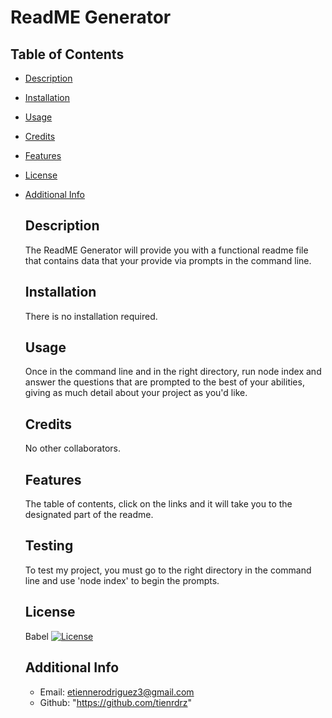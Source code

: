 # ReadME Generator
 
## Table of Contents
- [Description](#description)
- [Installation](#installation)
- [Usage](#usage)
- [Credits](#credits)
- [Features](#features)
- [License](#license)
- [Additional Info](#github)

  ## Description
  The ReadME Generator will provide you with a functional readme file that contains data that your provide via prompts in the command line.

  ## Installation
  There is no installation required.

  ## Usage
  Once in the command line and in the right directory, run node index and answer the questions that are prompted to the best of your abilities, giving as much detail about your project as you'd like.

  ## Credits
  No other collaborators.

  ## Features
  The table of contents, click on the links and it will take you to the designated part of the readme.
  
  ## Testing 
  To test my project, you must go to the right directory in the command line and use 'node index' to begin the prompts.

  ## License
  Babel
    [![License](https://img.shields.io/badge/License-Babel-blue.svg)](https://opensource.org/licenses/Babel)


  ## Additional Info
    - Email: etiennerodriguez3@gmail.com
    - Github: "https://github.com/tienrdrz"
